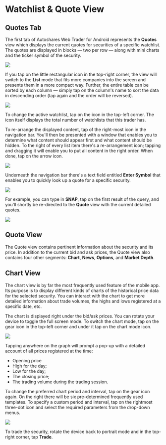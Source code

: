 # Watchlist & Quote View

## Quotes Tab

The first tab of Autoshares Web Trader for Android represents the **Quotes** view which displays the current quotes for securities of a specific watchlist. The quotes are displayed in blocks — two per row — along with mini charts and the ticker symbol of the security.

![](../../../.gitbook/assets/screenshot_2020-04-28-21-48-09-797_com.etnasoft.etnamobile.android.jpg)

If you tap on the little rectangular icon in the top-right corner, the view will switch to the **List** mode that fits more companies into the screen and presents them in a more compact way. Further, the entire table can be sorted by each column — simply tap on the column's name to sort the data in descending order \(tap again and the order will be reversed\).

![](../../../.gitbook/assets/screenshot_2020-04-29-19-46-45-395_com.etnasoft.etnamobile.android.jpg)

To change the active watchlist, tap on the icon in the top-left corner. The icon itself displays the total number of watchlists that this trader has.

To re-arrange the displayed content, tap of the right-most icon in the navigation bar. You'll then be presented with a window that enables you to determine what content should appear first and what content should be hidden. To the right of every list item there's a re-arrangement icon; tapping and dragging it will enable you to put all content in the right order. When done, tap on the arrow icon.

![](../../../.gitbook/assets/screenshot_2020-04-29-20-00-48-236_com.etnasoft.etnamobile.android.jpg)

Underneath the navigation bar there's a text field entitled **Enter Symbol** that enables you to quickly look up a quote for a specific security.

![](../../../.gitbook/assets/screenshot_2020-04-29-20-03-09-126_com.etnasoft.etnamobile.android.jpg)

For example, you can type in **SNAP**, tap on the first result of the query, and you'll shortly be re-directed to the **Quote** view with the current detailed quotes.

![](../../../.gitbook/assets/screenshot_2020-04-28-21-48-23-139_com.etnasoft.etnamobile.android.jpg)

## Quote View

The Quote view contains pertinent information about the security and its price. In addition to the current bid and ask prices, the Quote view also contains four other segments: **Chart**, **News**, **Options**, and **Market Depth**.

## Chart View

The chart view is by far the most frequently used feature of the mobile app. Its purpose is to display different kinds of charts of the historical price data for the selected security. You can interact with the chart to get more detailed information about trade volumes, the highs and lows registered at a specific date, etc.

The chart is displayed right under the bid/ask prices. You can rotate your device to toggle the full screen mode. To switch the chart mode, tap on the gear icon in the top-left corner and under it tap on the chart mode icon.

![](../../../.gitbook/assets/screenshot_2020-04-28-21-48-35-853_com.etnasoft.etnamobile.android.jpg)

Tapping anywhere on the graph will prompt a pop-up with a detailed account of all prices registered at the time:

* Opening price
* High for the day;
* Low for the day;
* The closing price;
* The trading volume during the trading session.

To change the preferred chart period and interval, tap on the gear icon again. On the right there will be six pre-determined frequently used templates. To specify a custom period and interval, tap on the rightmost three-dot icon and select the required parameters from the drop-down menus.

![](../../../.gitbook/assets/screenshot_2020-04-29-20-13-22-594_com.etnasoft.etnamobile.android.jpg)

To trade the security, rotate the device back to portrait mode and in the top-right corner, tap **Trade**.

